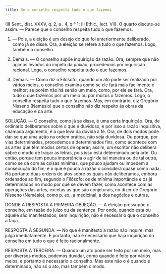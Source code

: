 ```yaml
---
title: Se o conselho respeita tudo o que fazemos
---
```


(III Sent., dist. XXXV, q. 2, a . 4, q ª 1; III Ethic., lect. VII).
  O quarto discute-se assim. ― Parece que o conselho respeita tudo o que fazemos.  

1. ― Pois, a eleição é um desejo do que foi anteriormente deliberado, como já se disse. Ora, a eleição se refere a tudo o que fazemos. Logo, também o conselho.  

2. Demais. ― O conselho supõe inquirição da razão. Ora, sempre que não agimos levados do ímpeto da paixão, procedemos por inquirição racional. Logo, o conselho respeita tudo o que fazemos.  

3. Demais. ― Como diz o Filósofo, quando um ato pode ser realizado por vários meios, o conselho examina como se ele fará mais facilmente e melhor; se porém não há senão um meio, como, por ele se fará. Ora, tudo o que fazemos por um meio ou por muitos o fazemos. Logo, o conselho respeita tudo o que fazemos. Mas, em contrário, diz Gregório Nisseno (Nemésio) que o conselho não diz respeito às obras da educação e da arte.  

SOLUÇÃO. ― O conselho, como já se disse, é uma certa inquirição. Ora, de ordinário deliberamos sobre o que é duvidoso, e por isso a razão inquisitiva, chamada argumento, é a que leva da dúvida à fé. Ora, de dois modos pode dar-se que uma ação na ordem prática, não seja duvidosa. Ou porque, por vias determinadas, procedemos a determinados fins, como acontece com as artes que têm modos certos de operar; assim, um escritor não delibera sobre o modo de traçar as letras, pois isso está determinado pela arte. Ou então, porque tem pouca importância o agir de tal maneira ou de tal outra, como se dá com as coisas mínimas, que pouco ajudam ou impedem a consecução do fim; e o que é pouco a razão o considera quase como nada. Há portanto duas ordens de atos sobre os quais não deliberamos, embora ordenados ao fim, segundo o Filósofo: os de mínima importância e os já determinados no modo por que se devem fazer, como acontece com as operações das artes, excetas as que são conjeturais, no dizer de Gregório Nisseno (Nemésio), como p. ex., a medicinal, a dos negócios e outras.  

DONDE A RESPOSTA À PRIMEIRA OBJEÇÃO. — A eleição pressupõe o conselho, em razão do juízo ou da sentença. Por onde, quando esta ou aquele são manifestados, sem inquirição, não é necessário que o conselho a faça.  

RESPOSTA À SEGUNDA. ― No que é manifesto a razão não inquire, mas julga imediatamente. E portanto, não é necessário que haja inquirição do conselho em tudo o que é feito racionalmente.  

RESPOSTA À TERCEIRA. ― Quando um ato pode ser feito por um meio, mas por diversos modos, podemos duvidar, como quando é feito por vários meios, e portanto é necessário o conselho. Mas este não o é quando é determinado, não só o ato, mas também o modo.